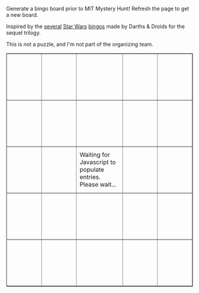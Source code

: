 Generate a bingo board prior to MIT Mystery Hunt! Refresh the page to get a new board.

Inspired by the [several](https://www.darthsanddroids.net/bingo/Episode7/) [Star Wars](https://www.darthsanddroids.net/bingo/Episode8/) [bingos](http://www.darthsanddroids.net/bingo/Episode9/) made by Darths & Droids for the sequel trilogy.

This is not a puzzle, and I'm not part of the organizing team.

<table border="1" cellpadding="0" cellspacing="0">
    <tr>
        <td width="125" height="125" id="00"></td>
        <td width="125" height="125" id="01"></td>
        <td width="125" height="125" id="02"></td>
        <td width="125" height="125" id="03"></td>
        <td width="125" height="125" id="04"></td>
    </tr>
    <tr>
        <td width="125" height="125" id="10"></td>
        <td width="125" height="125" id="11"></td>
        <td width="125" height="125" id="12"></td>
        <td width="125" height="125" id="13"></td>
        <td width="125" height="125" id="14"></td>
    </tr>
    <tr>
        <td width="125" height="125" id="20"></td>
        <td width="125" height="125" id="21"></td>
        <td width="125" height="125" id="22">Waiting for Javascript to populate entries. Please wait...</td>
        <td width="125" height="125" id="23"></td>
        <td width="125" height="125" id="24"></td>
    </tr>
    <tr>
        <td width="125" height="125" id="30"></td>
        <td width="125" height="125" id="31"></td>
        <td width="125" height="125" id="32"></td>
        <td width="125" height="125" id="33"></td>
        <td width="125" height="125" id="34"></td>
    </tr>
    <tr>
        <td width="125" height="125" id="40"></td>
        <td width="125" height="125" id="41"></td>
        <td width="125" height="125" id="42"></td>
        <td width="125" height="125" id="43"></td>
        <td width="125" height="125" id="44"></td>
    </tr>
</table>

<script>
var PHRASE_LIST = [
    "Puzzle release delayed due to technical difficulties.",
    // "Puzzle requires cooking something for HQ.",
    "Multiple teams are on the final runaround simultaneously.",
    "First puzzle is solved in the first 10 minutes.",
    "First meta is solved in the first 2 hours.",
    "Puzzle references previous Mystery Hunts.",
    "Puzzle uses an anime that started airing in the past 2 years.",
    "Puzzle uses a TV show that stopped airing before 1990.",
    "Puzzle involves playing a video game.",
    "Puzzle uses a video game released in the past 2 years.",
    "Hunt is won before Sunday (Eastern time zone).",
    "Hunt is won on Monday (Eastern time zone).",
    "Puzzle whose crucial step is realizing it matches an MIT landmark.",
    "Puzzle which has the phrase HERRING or RED HERRING",
    "Something given at the start of Hunt is a puzzle.",
    "No errata is issued during Hunt.",
    "Puzzle is a Duck Konundrum.",
    "Puzzle requires playing out a board game.",
    "A puzzle is part of at least two metapuzzles.",
    "Puzzle where anagramming is part of the intended solution.",
    "Puzzle uses element symbols.",
    "Puzzle uses grad-level math or higher.",
    "Puzzle about a webcomic.",
    "Puzzle where teams must create a music video.",
    "Puzzle about Taylor Swift.",
    "Puzzle about Magic: the Gathering.",
    "Puzzle data is embedded in something publicly available months ago.",
    "Puzzle uses blockchains or cryptocurrency in some way.",
    "Puzzle about bridge or poker.",
    "Puzzle uses ternary in extraction.",
    // "Need to ask for a replacement for a physical puzzle.",
    "SCAVENGER HUNT!!!",
    "Metapuzzle solved with <= half the answers.",
    "A puzzle has multiple answers.",
    "The winning team has < 50 members.",
    "The winning team has 50+ members.",
    "More than 15 incorrect guesses on a single puzzle.",
    "Puzzle requires identifying over 25 audio clips.",
    "\"That can't be the right idea!\" It's the right idea.",
    "Puzzle is stuck for 4+ hours, then gets backsolved.",
    "Puzzle is stuck for 30+ minutes, then someone checks the work and solves it.",
    "Puzzle is stuck because final step is to solve a cryptic and no one can.",
    "Puzzle has a clue that references COVID-19 or the coronavirus.",
    "Puzzle about Harry Potter.",
    "Puzzle about Lord of the Rings.",
    "Puzzle that uses solfege.",
    "Puzzle that uses blood types.",
    "A cryptics puzzle where the wordplay half must be modified first.",
    "Puzzle referencing a Pixar movie.",
    "Answer to the puzzle appears in the title.",
    "There's a copy-to-clipboard button.",
    "Puzzle references the US 2020 election.",
    "External tool used for hunt goes down.",
    "Puzzle that requires physically running around.",
    "Puzzle that requires GPS spoofing.",
    "Puzzle that references Pokemon.",
    "Puzzle whose title is a palindrome at least 3 characters long.",
    "PuZzle whose answer is a palindrome.",
    "At least 3 different palindromes appear in kickoff.",
    "Team emoji are used in a puzzle.",
    "Puzzle that reference My Little Pony.",
    "The hunt has 160+ puzzles.",
    "The hunt has < 160 puzzles.",
    "A logic puzzle with more than one solution.",
    "Non-meta puzzle answer is over 20 letters long.",
    "Puzzle that references Star Trek."
];

function shuffle(array) {
    var currentIndex = array.length
      , temporaryValue
      , randomIndex
      ;

    // While there remain elements to shuffle...
    while (0 !== currentIndex) {

      // Pick a remaining element...
      randomIndex = Math.floor(Math.random() * currentIndex);
      currentIndex -= 1;

      // And swap it with the current element.
      temporaryValue = array[currentIndex];
      array[currentIndex] = array[randomIndex];
      array[randomIndex] = temporaryValue;
    }

    return array;
}

// Shuffle then take first 24 entries.
PHRASE_LIST = shuffle(PHRASE_LIST);

var count = 0;
for (i = 0; i < 5; i++) {
    for (j = 0; j < 5; j++) {
        // Assign entries
        var id = i.toString() + j.toString();
        var element = document.getElementById(id);
        if (i === 2 && j === 2) {
            element.innerHTML = "FREE SQUARE: \"This is not a puzzle.\"";
            element.style.fontWeight = "bold";
        } else {
            element.innerHTML = PHRASE_LIST[count++];
        }
        // Misc styling
        element.style.textAlign = "center";
        element.style.verticalAlign = "middle";
    }
}
</script>
